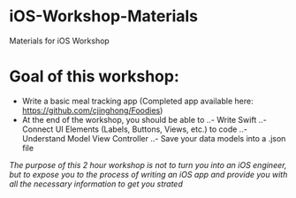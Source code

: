 # iOS-Workshop-Materials
Materials for iOS Workshop

# Goal of this workshop:
* Write a basic meal tracking app (Completed app available here: https://github.com/cjinghong/Foodies)
* At the end of the workshop, you should be able to
..- Write Swift
..- Connect UI Elements (Labels, Buttons, Views, etc.) to code
..- Understand Model View Controller
..- Save your data models into a .json file

*The purpose of this 2 hour workshop is not to turn you into an iOS engineer, 
but to expose you to the process of writing an iOS app and provide you with all the 
necessary information to get you strated*
